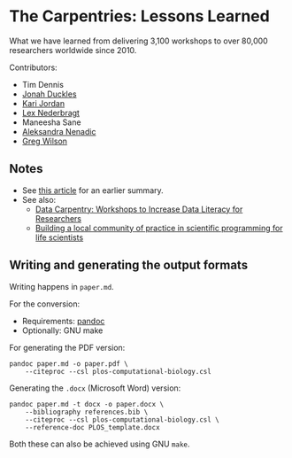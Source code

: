 # The Carpentries: Lessons Learned

What we have learned from delivering 3,100 workshops to over 80,000 researchers worldwide since 2010.

Contributors:

- Tim Dennis
- [Jonah Duckles](https://jduck.net)
- [Kari Jordan](http://kariljordan.com/)
- [Lex Nederbragt](https://lexnederbragt.com/)
- Maneesha Sane
- [Aleksandra Nenadic](https://github.com/anenadic)
- [Greg Wilson](http://third-bit.com/)

## Notes

- See [this article](https://f1000research.com/articles/3-62) for an earlier summary.
- See also:
  - [Data Carpentry: Workshops to Increase Data Literacy for Researchers](http://ijdc.net/index.php/ijdc/article/view/10.1.135)
  - [Building a local community of practice in scientific programming for life scientists](https://journals.plos.org/plosbiology/article/authors?id=10.1371/journal.pbio.2005561)

## Writing and generating the output formats

Writing happens in `paper.md`.

For the conversion:

* Requirements: [pandoc](pandoc.org)
* Optionally: GNU make

For generating the PDF version:

```
pandoc paper.md -o paper.pdf \
    --citeproc --csl plos-computational-biology.csl
```

Generating the `.docx` (Microsoft Word) version:

```
pandoc paper.md -t docx -o paper.docx \
	--bibliography references.bib \
	--citeproc --csl plos-computational-biology.csl \
	--reference-doc PLOS_template.docx
```

Both these can also be achieved using GNU `make`.
